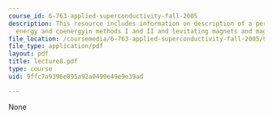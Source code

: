 ```yaml
---
course_id: 6-763-applied-superconductivity-fall-2005
description: This resource includes information on description of a perfect diamagnet,
  energy and coenergyin methods I and II and levitating magnets and maglev trains.
file_location: /coursemedia/6-763-applied-superconductivity-fall-2005/9ffc7a9396e895a92a0490e49e9e39ad_lecture8.pdf
file_type: application/pdf
layout: pdf
title: lecture8.pdf
type: course
uid: 9ffc7a9396e895a92a0490e49e9e39ad

---
```

None